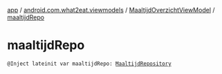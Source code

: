 [app](../../index.md) / [android.com.what2eat.viewmodels](../index.md) / [MaaltijdOverzichtViewModel](index.md) / [maaltijdRepo](./maaltijd-repo.md)

# maaltijdRepo

`@Inject lateinit var maaltijdRepo: `[`MaaltijdRepository`](../../android.com.what2eat.repositories/-maaltijd-repository/index.md)